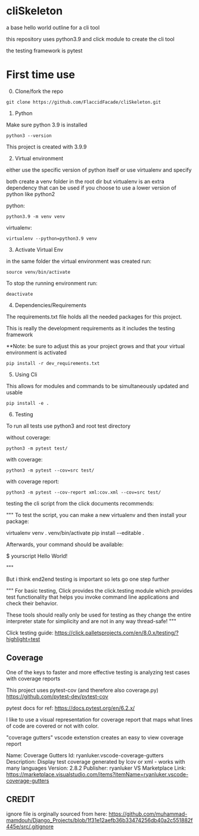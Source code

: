 # cliSkeleton
a base hello world outline for a cli tool

this repository uses python3.9 and click module to create 
the cli tool

the testing framework is pytest

# First time use
0) Clone/fork the repo

```
git clone https://github.com/FlaccidFacade/cliSkeleton.git
```


1) Python

 Make sure python 3.9 is installed

```
python3 --version
```

 This project is created with 3.9.9

2) Virtual environment

 either use the specific version of python itself
 or use virtualenv and specify

 both create a venv folder in the root dir but
 virtualenv is an extra dependency that can be used if
 you choose to use a lower version of python like python2

 python:

```
python3.9 -m venv venv
```

 virtualenv:

```
virtualenv --python=python3.9 venv
``` 

3) Activate Virtual Env

 in the same folder the virtual environment was created run:

```
source venv/bin/activate
```

 To stop the running environment run:

```
deactivate
```

4) Dependencies/Requirements

 The requirements.txt file holds all the needed 
 packages for this project. 
 
 This is really the development requirements as it includes 
 the testing framework

  **Note: be sure to adjust this as your project grows 
  and that your virtual environment is activated

```
pip install -r dev_requirements.txt
```

5) Using Cli

 This allows for modules and commands to be simultaneously
 updated and usable

```
pip install -e .
```

 
6) Testing


 To run all tests use python3 and root test directory

 without coverage:

```
python3 -m pytest test/
```

 with coverage:

```
python3 -m pytest --cov=src test/
```

 with coverage report:

```
python3 -m pytest --cov-report xml:cov.xml --cov=src test/
```

testing the cli script from the click documents recommends:

"""
To test the script, you can make a new virtualenv and then install your package:

virtualenv venv
. venv/bin/activate
pip install --editable .

Afterwards, your command should be available:

$ yourscript
Hello World!

"""

But i think end2end testing is important so lets go one step further

"""
For basic testing, Click provides the click.testing module which provides test functionality that helps you invoke command line applications and check their behavior.

These tools should really only be used for testing as they change the entire interpreter state for simplicity and are not in any way thread-safe!
"""

Click testing guide: https://click.palletsprojects.com/en/8.0.x/testing/?highlight=test


## Coverage

One of the keys to faster and more effective testing is
analyzing test cases with coverage reports

This project uses pytest-cov (and therefore also coverage.py)
https://github.com/pytest-dev/pytest-cov

pytest docs for ref:
https://docs.pytest.org/en/6.2.x/

I like to use a visual representation for coverage report that
maps what lines of code are covered or not with color.

"coverage gutters" vscode extenstion creates an easy to view coverage report

Name: Coverage Gutters
Id: ryanluker.vscode-coverage-gutters
Description: Display test coverage generated by lcov or xml - works with many languages
Version: 2.8.2
Publisher: ryanluker
VS Marketplace Link: https://marketplace.visualstudio.com/items?itemName=ryanluker.vscode-coverage-gutters


## CREDIT
ignore file is orginally sourced from here: 
https://github.com/muhammad-mamdouh/Django_Projects/blob/1f31e12aefb36b33474256db40a2c551882f445e/src/.gitignore
